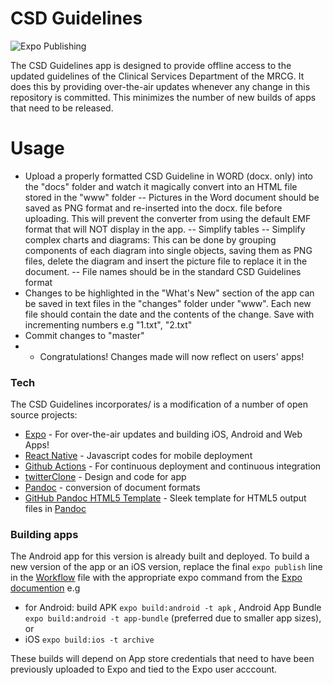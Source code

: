 # CSD Guidelines
![Expo Publishing](https://github.com/fatai2/CSDGuidelines2/workflows/Expo%20Publishing/badge.svg)

The CSD Guidelines app is designed to provide offline access to the updated guidelines of the Clinical Services Department of the MRCG. It does this by providing over-the-air updates whenever any change in this repository is committed. This minimizes the number of new builds of apps that need to be released.

# Usage

  - Upload a properly formatted CSD Guideline in WORD (docx. only) into the "docs" folder and watch it magically convert into an HTML file stored in the "www" folder
    -- Pictures in the Word document should be saved as PNG format and re-inserted into the docx. file before uploading. This will prevent the converter from using the default EMF format that will NOT display in the app.
    -- Simplify tables
    -- Simplify complex charts and diagrams: This can be done by grouping components of each diagram into single objects, saving them as PNG files, delete the diagram and insert the picture file to replace it in the document.
    -- File names should be in the standard CSD Guidelines format
  - Changes to be highlighted in the "What's New" section of the app can be saved in text files in the "changes" folder under "www". Each new file should contain the date and the contents of the change.  Save with incrementing numbers e.g "1.txt", "2.txt"
  - Commit changes to "master"
  - - Congratulations! Changes made will now reflect on users' apps!

### Tech

The CSD Guidelines incorporates/ is a modification of a number of open source projects:

* [Expo] - For over-the-air updates and building iOS, Android and Web Apps!
* [React Native] - Javascript codes for mobile deployment
* [Github Actions] - For continuous deployment and continuous integration
* [twitterClone] - Design and code for app
* [Pandoc] - conversion of document formats
* [GitHub Pandoc HTML5 Template] - Sleek template for HTML5 output files in [Pandoc]

### Building apps

The Android app for this version is already built and deployed. To build a new version of the app or an iOS version, replace the final `expo publish` line in the [Workflow] file with the appropriate expo command from the [Expo documention] e.g 
- for Android: build APK `expo build:android -t apk` , Android App Bundle `expo build:android -t app-bundle` (preferred due to smaller app sizes), or 
- iOS `expo build:ios -t archive`

These builds will depend on App store credentials that need to have been previously uploaded to Expo and tied to the Expo user acccount.



[//]: # (These are reference links used in the body of this note and get stripped out when the markdown processor does its job. There is no need to format nicely because it shouldn't be seen. Thanks SO - http://stackoverflow.com/questions/4823468/store-comments-in-markdown-syntax)


   [twitterClone]: <https://github.com/Trancever/twitterClone>
   [pandoc]: <https://pandoc.org/index.html>
   [Expo]: <https://expo.io/>
   [React Native]: <https://reactnative.dev/>
   [Github Actions]: <https://github.com/actions>
   [GitHub Pandoc HTML5 Template]: <https://github.com/tajmone/pandoc-goodies/tree/master/templates/html5/github>
   [Workflow]: </.github/workflow/expo-publish.yml>
   [Expo documention]: <https://docs.expo.io/distribution/building-standalone-apps/#3-start-the-build>
